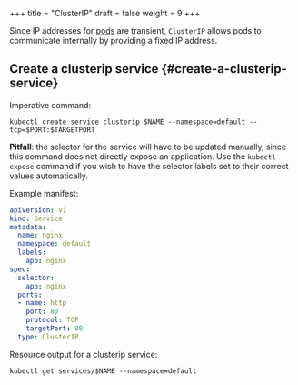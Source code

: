 +++
title = "ClusterIP"
draft = false
weight = 9
+++

Since IP addresses for [pods](/portfolio/kubernetes/pod/) are transient, `ClusterIP` allows pods to communicate internally by providing a fixed IP address.


## Create a clusterip service {#create-a-clusterip-service}

Imperative command:

```shell
kubectl create service clusterip $NAME --namespace=default --tcp=$PORT:$TARGETPORT
```

**Pitfall**: the selector for the service will have to be updated manually, since this command does not directly expose an application. Use the `kubectl expose` command if you wish to have the selector labels set to their correct values automatically.

Example manifest:

```yaml { linenos=inline, hl_lines=["16"] }
apiVersion: v1
kind: Service
metadata:
  name: nginx
  namespace: default
  labels:
    app: nginx
spec:
  selector:
    app: nginx
  ports:
  - name: http
    port: 80
    protocol: TCP
    targetPort: 80
  type: ClusterIP
```

Resource output for a clusterip service:

```shell
kubectl get services/$NAME --namespace=default
```
